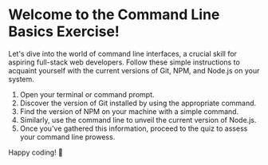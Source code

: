 # Welcome to the Command Line Basics Exercise!

Let's dive into the world of command line interfaces, a crucial skill for aspiring full-stack web developers. Follow these simple instructions to acquaint yourself with the current versions of Git, NPM, and Node.js on your system.

1. Open your terminal or command prompt.
2. Discover the version of Git installed by using the appropriate command.
3. Find the version of NPM on your machine with a simple command.
4. Similarly, use the command line to unveil the current version of Node.js.
5. Once you've gathered this information, proceed to the quiz to assess your command line prowess.

Happy coding! 🚀
